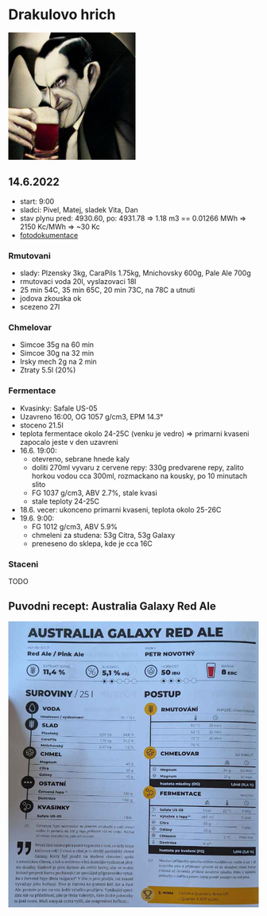 # Drakulovo hrich

![Navrh loga na etiketu](./fig/drakulovo_hrich_logo.png)

## 14.6.2022
  * start: 9:00
  * sladci: Pivel, Matej, sladek Vita, Dan
  * stav plynu pred: 4930.60, po: 4931.78 => 1.18 m3 == 0.01266 MWh => 2150 Kc/MWh => ~30 Kc
  * [fotodokumentace](https://photos.google.com/share/AF1QipPe3ArMPT9l9A9mMxrP628GOxddz1VKbZxpsiD33a0CRsNH0h28JGGIkqPGwzVHXA?key=OURyOExmWjd0UHlUTnVEcWs5VURzMmstQkhHX1l3)

### Rmutovani
  * slady: Plzensky 3kg, CaraPils 1.75kg, Mnichovsky 600g, Pale Ale 700g
  * rmutovaci voda 20l, vyslazovaci 18l
  * 25 min 54C, 35 min 65C, 20 min 73C, na 78C a utnuti
  * jodova zkouska ok
  * scezeno 27l

### Chmelovar
  * Simcoe 35g na 60 min
  * Simcoe 30g na 32 min
  * Irsky mech 2g na 2 min
  * Ztraty 5.5l (20%)

### Fermentace
  * Kvasinky: Safale US-05
  * Uzavreno 16:00, OG 1057 g/cm3, EPM 14.3°
  * stoceno 21.5l
  * teplota fermentace okolo 24-25C (venku je vedro) => primarni kvaseni zapocalo jeste v den uzavreni
  * 16.6. 19:00:
    * otevreno, sebrane hnede kaly
    * doliti 270ml vyvaru z cervene repy: 330g predvarene repy, zalito horkou vodou cca 300ml, rozmackano na kousky, po 10 minutach slito
    * FG 1037 g/cm3, ABV 2.7%, stale kvasi
    * stale teploty 24-25C
  * 18.6. vecer: ukonceno primarni kvaseni, teplota okolo 25-26C
  * 19.6. 9:00:
    * FG 1012 g/cm3, ABV 5.9%
    * chmeleni za studena: 53g Citra, 53g Galaxy
    * preneseno do sklepa, kde je cca 16C
  
### Staceni
TODO

## Puvodni recept: Australia Galaxy Red Ale
![](./fig/drakulovo_hrich.jpg)
